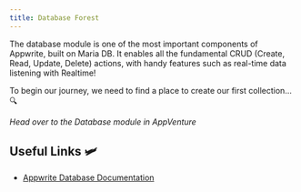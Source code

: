 ```yaml
---
title: Database Forest
---
```


<Hero
    title="Arrival in the Database Forest"
    image="/assets/workshop/database/forest.jpg"
    description="We find ourselves in a dense and lush forest that stretches as far as the eye can see 🌳; this is the Database Forest! Here, collections and documents intermingle, vines connect certain trees as they await someone to come and pick their fruits. This is a crucial stage of our journey, as it often lies at the heart of backend exploration. Here, you will discover how to create data, retrieve it, delete it, and even connect your interface directly to your database."
/>

The database module is one of the most important components of Appwrite, built on Maria DB. It enables all the fundamental CRUD (Create, Read, Update, Delete) actions, with handy features such as real-time data listening with Realtime!

To begin our journey, we need to find a place to create our first collection... 🔍

_Head over to the Database module in AppVenture_

## Useful Links 🛩️

- [Appwrite Database Documentation](https://appwrite.io/docs/products/databases)
